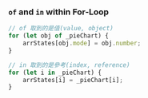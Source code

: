 ### `of` and `in` within For-Loop
```js
// of 取到的是值(value, object)
for (let obj of _pieChart) {
	arrStates[obj.mode] = obj.number;
}

// in 取到的是參考(index, reference)
for (let i in _pieChart) {
	arrStates[i] = _pieChart[i];
}
```